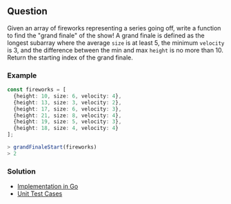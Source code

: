 ## Question
Given an array of fireworks representing a series going off, write a function to find the "grand finale" of the show! A grand finale is defined as the longest subarray where the average `size` is at least 5, the minimum `velocity` is 3, and the difference between the min and max `height` is no more than 10. Return the starting index of the grand finale.

### Example
```typescript
const fireworks = [
  {height: 10, size: 6, velocity: 4},
  {height: 13, size: 3, velocity: 2},
  {height: 17, size: 6, velocity: 3},
  {height: 21, size: 8, velocity: 4},
  {height: 19, size: 5, velocity: 3},
  {height: 18, size: 4, velocity: 4}
];

> grandFinaleStart(fireworks)
> 2
```

### Solution
- [Implementation in Go](./fireworks.go)
- [Unit Test Cases](./fireworks_test.go)